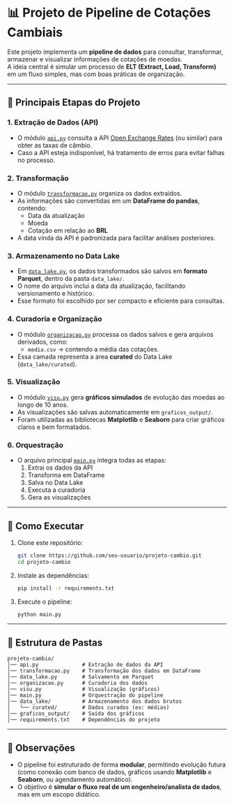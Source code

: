 # 📊 Projeto de Pipeline de Cotações Cambiais  

Este projeto implementa um **pipeline de dados** para consultar, transformar, armazenar e visualizar informações de cotações de moedas.  
A ideia central é simular um processo de **ELT (Extract, Load, Transform)** em um fluxo simples, mas com boas práticas de organização.

---

## 🔑 Principais Etapas do Projeto  

### 1. **Extração de Dados (API)**
- O módulo [`api.py`](./api.py) consulta a API [Open Exchange Rates](https://open.er-api.com/v6/latest/BRL) (ou similar) para obter as taxas de câmbio.  
- Caso a API esteja indisponível, há tratamento de erros para evitar falhas no processo.  

### 2. **Transformação**
- O módulo [`transformacao.py`](./transformacao.py) organiza os dados extraídos.  
- As informações são convertidas em um **DataFrame do pandas**, contendo:
  - Data da atualização  
  - Moeda  
  - Cotação em relação ao **BRL**  
- A data vinda da API é padronizada para facilitar análises posteriores.

### 3. **Armazenamento no Data Lake**
- Em [`data_lake.py`](./data_lake.py), os dados transformados são salvos em **formato Parquet**, dentro da pasta `data_lake/`.  
- O nome do arquivo inclui a data da atualização, facilitando versionamento e histórico.  
- Esse formato foi escolhido por ser compacto e eficiente para consultas.

### 4. **Curadoria e Organização**
- O módulo [`organizacao.py`](./organizacao.py) processa os dados salvos e gera arquivos derivados, como:
  - `media.csv` → contendo a média das cotações.  
- Essa camada representa a área **curated** do Data Lake (`data_lake/curated`).

### 5. **Visualização**
- O módulo [`visu.py`](./visu.py) gera **gráficos simulados** de evolução das moedas ao longo de 10 anos.  
- As visualizações são salvas automaticamente em `graficos_output/`.  
- Foram utilizadas as bibliotecas **Matplotlib** e **Seaborn** para criar gráficos claros e bem formatados.

### 6. **Orquestração**
- O arquivo principal [`main.py`](./main.py) integra todas as etapas:
  1. Extrai os dados da API  
  2. Transforma em DataFrame  
  3. Salva no Data Lake  
  4. Executa a curadoria  
  5. Gera as visualizações  

---

## 🚀 Como Executar  

1. Clone este repositório:  
   ```bash
   git clone https://github.com/seu-usuario/projeto-cambio.git
   cd projeto-cambio
   ```

2. Instale as dependências:  
   ```bash
   pip install -r requirements.txt
   ```

3. Execute o pipeline:  
   ```bash
   python main.py
   ```

---

## 📂 Estrutura de Pastas  

```
projeto-cambio/
│── api.py              # Extração de dados da API
│── transformacao.py    # Transformação dos dados em DataFrame
│── data_lake.py        # Salvamento em Parquet
│── organizacao.py      # Curadoria dos dados
│── visu.py             # Visualização (gráficos)
│── main.py             # Orquestração do pipeline
│── data_lake/          # Armazenamento dos dados brutos
│   └── curated/        # Dados curados (ex: médias)
│── graficos_output/    # Saída dos gráficos
│── requirements.txt    # Dependências do projeto
```

---

## 📌 Observações
- O pipeline foi estruturado de forma **modular**, permitindo evolução futura (como conexão com banco de dados, gráficos usando **Matplotlib** e **Seaborn**, ou agendamento automático).  
- O objetivo é **simular o fluxo real de um engenheiro/analista de dados**, mas em um escopo didático.  
